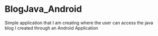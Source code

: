 BlogJava_Android
================

Simple application that I am creating where the user can access the java blog I created through an Android Application
